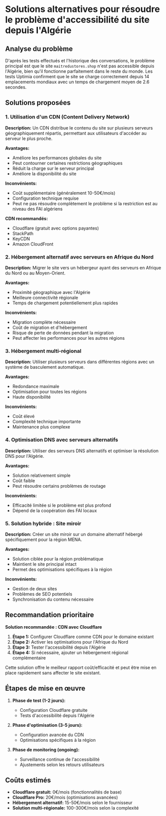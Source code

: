 # Solutions alternatives pour résoudre le problème d'accessibilité du site depuis l'Algérie

## Analyse du problème

D'après les tests effectués et l'historique des conversations, le problème principal est que le site `maitredustores.shop` n'est pas accessible depuis l'Algérie, bien qu'il fonctionne parfaitement dans le reste du monde. Les tests Uptimia confirment que le site se charge correctement depuis 14 emplacements mondiaux avec un temps de chargement moyen de 2.6 secondes.

## Solutions proposées

### 1. Utilisation d'un CDN (Content Delivery Network)

**Description:** Un CDN distribue le contenu du site sur plusieurs serveurs géographiquement répartis, permettant aux utilisateurs d'accéder au serveur le plus proche.

**Avantages:**
- Améliore les performances globales du site
- Peut contourner certaines restrictions géographiques
- Réduit la charge sur le serveur principal
- Améliore la disponibilité du site

**Inconvénients:**
- Coût supplémentaire (généralement 10-50€/mois)
- Configuration technique requise
- Peut ne pas résoudre complètement le problème si la restriction est au niveau des FAI algériens

**CDN recommandés:**
- Cloudflare (gratuit avec options payantes)
- StackPath
- KeyCDN
- Amazon CloudFront

### 2. Hébergement alternatif avec serveurs en Afrique du Nord

**Description:** Migrer le site vers un hébergeur ayant des serveurs en Afrique du Nord ou au Moyen-Orient.

**Avantages:**
- Proximité géographique avec l'Algérie
- Meilleure connectivité régionale
- Temps de chargement potentiellement plus rapides

**Inconvénients:**
- Migration complète nécessaire
- Coût de migration et d'hébergement
- Risque de perte de données pendant la migration
- Peut affecter les performances pour les autres régions

### 3. Hébergement multi-régional

**Description:** Utiliser plusieurs serveurs dans différentes régions avec un système de basculement automatique.

**Avantages:**
- Redondance maximale
- Optimisation pour toutes les régions
- Haute disponibilité

**Inconvénients:**
- Coût élevé
- Complexité technique importante
- Maintenance plus complexe

### 4. Optimisation DNS avec serveurs alternatifs

**Description:** Utiliser des serveurs DNS alternatifs et optimiser la résolution DNS pour l'Algérie.

**Avantages:**
- Solution relativement simple
- Coût faible
- Peut résoudre certains problèmes de routage

**Inconvénients:**
- Efficacité limitée si le problème est plus profond
- Dépend de la coopération des FAI locaux

### 5. Solution hybride : Site miroir

**Description:** Créer un site miroir sur un domaine alternatif hébergé spécifiquement pour la région MENA.

**Avantages:**
- Solution ciblée pour la région problématique
- Maintient le site principal intact
- Permet des optimisations spécifiques à la région

**Inconvénients:**
- Gestion de deux sites
- Problèmes de SEO potentiels
- Synchronisation du contenu nécessaire

## Recommandation prioritaire

**Solution recommandée : CDN avec Cloudflare**

1. **Étape 1:** Configurer Cloudflare comme CDN pour le domaine existant
2. **Étape 2:** Activer les optimisations pour l'Afrique du Nord
3. **Étape 3:** Tester l'accessibilité depuis l'Algérie
4. **Étape 4:** Si nécessaire, ajouter un hébergement régional complémentaire

Cette solution offre le meilleur rapport coût/efficacité et peut être mise en place rapidement sans affecter le site existant.

## Étapes de mise en œuvre

1. **Phase de test (1-2 jours):**
   - Configuration Cloudflare gratuite
   - Tests d'accessibilité depuis l'Algérie

2. **Phase d'optimisation (3-5 jours):**
   - Configuration avancée du CDN
   - Optimisations spécifiques à la région

3. **Phase de monitoring (ongoing):**
   - Surveillance continue de l'accessibilité
   - Ajustements selon les retours utilisateurs

## Coûts estimés

- **Cloudflare gratuit:** 0€/mois (fonctionnalités de base)
- **Cloudflare Pro:** 20€/mois (optimisations avancées)
- **Hébergement alternatif:** 15-50€/mois selon le fournisseur
- **Solution multi-régionale:** 100-300€/mois selon la complexité


